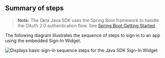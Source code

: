## Summary of steps

> **Note:** The Okta Java SDK uses the Spring Boot framework to handle the OAuth 2.0 authentication flow. See [Spring Boot Getting Started](https://spring.io/guides/gs/spring-boot/).

The following diagram illustrates the sequence of steps to sign in to an app using the embedded Sign-In Widget.

<div class="common-image-format">

![Displays basic sign-in sequence steps for the Java SDK Sign-In Widget](/img/oie-embedded-sdk/oie-embedded-widget-use-case-sign-in-java.png)

</div>
